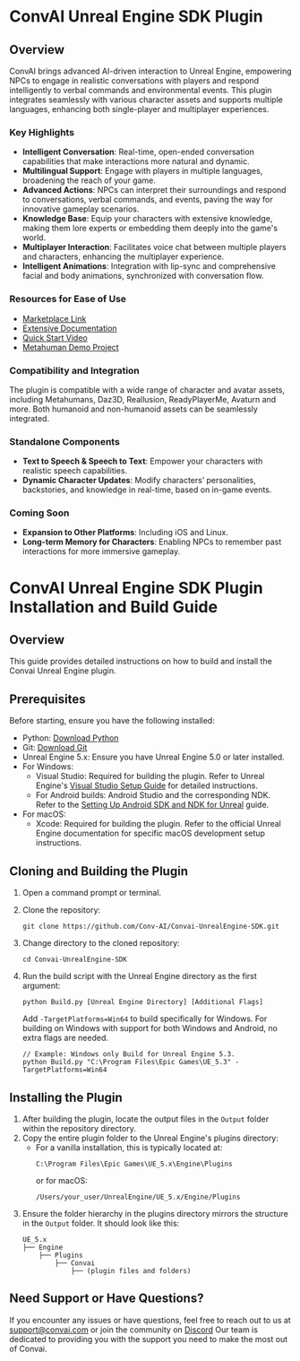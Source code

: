 # ConvAI Unreal Engine SDK Plugin

## Overview
ConvAI brings advanced AI-driven interaction to Unreal Engine, empowering NPCs to engage in realistic conversations with players and respond intelligently to verbal commands and environmental events. This plugin integrates seamlessly with various character assets and supports multiple languages, enhancing both single-player and multiplayer experiences.

### Key Highlights
- **Intelligent Conversation**: Real-time, open-ended conversation capabilities that make interactions more natural and dynamic.
- **Multilingual Support**: Engage with players in multiple languages, broadening the reach of your game.
- **Advanced Actions**: NPCs can interpret their surroundings and respond to conversations, verbal commands, and events, paving the way for innovative gameplay scenarios.
- **Knowledge Base**: Equip your characters with extensive knowledge, making them lore experts or embedding them deeply into the game's world.
- **Multiplayer Interaction**: Facilitates voice chat between multiple players and characters, enhancing the multiplayer experience.
- **Intelligent Animations**: Integration with lip-sync and comprehensive facial and body animations, synchronized with conversation flow.

### Resources for Ease of Use
- [Marketplace Link](https://www.unrealengine.com/marketplace/en-US/product/convai)
- [Extensive Documentation](https://docs.convai.com/api-docs-restructure/plugins-and-integrations/unreal-engine)
- [Quick Start Video](https://www.youtube.com/watch?v=HHJvY9dmwwg)
- [Metahuman Demo Project](https://drive.google.com/drive/u/4/folders/1HNcghI9SG1NpCUaJWRX9Yh28HUF00-U0)

### Compatibility and Integration
The plugin is compatible with a wide range of character and avatar assets, including Metahumans, Daz3D, Reallusion, ReadyPlayerMe, Avaturn and more. Both humanoid and non-humanoid assets can be seamlessly integrated.

### Standalone Components
- **Text to Speech & Speech to Text**: Empower your characters with realistic speech capabilities.
- **Dynamic Character Updates**: Modify characters’ personalities, backstories, and knowledge in real-time, based on in-game events.

### Coming Soon
- **Expansion to Other Platforms**: Including iOS and Linux.
- **Long-term Memory for Characters**: Enabling NPCs to remember past interactions for more immersive gameplay.

# ConvAI Unreal Engine SDK Plugin Installation and Build Guide

## Overview
This guide provides detailed instructions on how to build and install the Convai Unreal Engine plugin.

## Prerequisites
Before starting, ensure you have the following installed:
- Python: [Download Python](https://www.python.org/downloads/)
- Git: [Download Git](https://git-scm.com/downloads)
- Unreal Engine 5.x: Ensure you have Unreal Engine 5.0 or later installed.
- For Windows:
  - Visual Studio: Required for building the plugin. Refer to Unreal Engine's [Visual Studio Setup Guide](https://docs.unrealengine.com/en-US/Programming/Development/VisualStudioSetup) for detailed instructions.
  - For Android builds: Android Studio and the corresponding NDK. Refer to the [Setting Up Android SDK and NDK for Unreal](https://docs.unrealengine.com/4.27/en-US/SharingAndReleasing/Mobile/Android/Setup/) guide.
- For macOS:
  - Xcode: Required for building the plugin. Refer to the official Unreal Engine documentation for specific macOS development setup instructions.

## Cloning and Building the Plugin
1. Open a command prompt or terminal.
2. Clone the repository:
   ```
   git clone https://github.com/Conv-AI/Convai-UnrealEngine-SDK.git
   ```
3. Change directory to the cloned repository:
   ```
   cd Convai-UnrealEngine-SDK
   ```
4. Run the build script with the Unreal Engine directory as the first argument:

     ```
     python Build.py [Unreal Engine Directory] [Additional Flags]
     ```

   Add `-TargetPlatforms=Win64` to build specifically for Windows. For building on Windows with support for both Windows and Android, no extra flags are needed.
     ```
	 // Example: Windows only Build for Unreal Engine 5.3.
     python Build.py "C:\Program Files\Epic Games\UE_5.3" -TargetPlatforms=Win64 
     ```

## Installing the Plugin
1. After building the plugin, locate the output files in the `Output` folder within the repository directory.
2. Copy the entire plugin folder to the Unreal Engine's plugins directory:
   - For a vanilla installation, this is typically located at:
     ```
     C:\Program Files\Epic Games\UE_5.x\Engine\Plugins
     ```
     or for macOS:
     ```
     /Users/your_user/UnrealEngine/UE_5.x/Engine/Plugins
     ```
3. Ensure the folder hierarchy in the plugins directory mirrors the structure in the `Output` folder. It should look like this:
   ```
   UE_5.x
   ├── Engine
       ├── Plugins
           ├── Convai
               ├── (plugin files and folders)
   ```

## Need Support or Have Questions?
If you encounter any issues or have questions, feel free to reach out to us at support@convai.com or join the community on [Discord](https://discord.gg/UVvBgV3xQ5) Our team is dedicated to providing you with the support you need to make the most out of Convai.